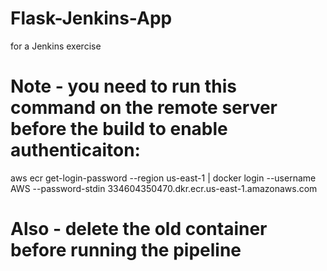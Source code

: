 # Flask-Jenkins-App
for a Jenkins exercise
# Note - you need to run this command on the remote server before the build to enable authenticaiton:
aws ecr get-login-password --region us-east-1 | docker login --username AWS --password-stdin 334604350470.dkr.ecr.us-east-1.amazonaws.com
# Also - delete the old container before running the pipeline

